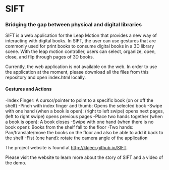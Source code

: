 # SIFT
### Bridging the gap between physical and digital libraries

SIFT is a web application for the Leap Motion that provides a new way of interacting with digital books. In SIFT, the user can use gestures that are commonly used for print books to consume digital books in a 3D library scene. With the leap motion controller, users can select, organize, open, close, and flip through pages of 3D books.

Currently, the web application is not available on the web. In order to use the application at the moment, please download all the files from this repository and open index.html locally.

#### Gestures and Actions
-Index Finger: A cursor/pointer to point to a specific book (on or off the shelf)
-Pinch with index finger and thumb: Opens the selected book
-Swipe with one hand (when a book is open): (right to left swipe) opens next pages, (left to right swipe) opens previous pages
-Place two hands together (when a book is open): A book closes
-Swipe with one hand (when there is no book open): Books from the shelf fall to the floor
-Two hands: Pan/translate/move the books on the floor and also be able to add it back to the shelf
-Fist (one hand): rotate the camera angle of the application

The project website is found at http://kkjeer.github.io/SIFT.

Please visit the website to learn more about the story of SIFT and a video of the demo.

